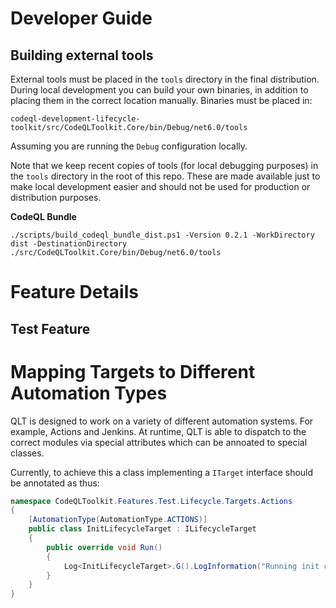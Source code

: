 # Developer Guide 

## Building external tools

External tools must be placed in the `tools` directory in the final distribution. During local development you can build your own binaries, in addition to placing them in the correct location manually. Binaries must be placed in:

```
codeql-development-lifecycle-toolkit/src/CodeQLToolkit.Core/bin/Debug/net6.0/tools 
```

Assuming you are running the `Debug` configuration locally. 

Note that we keep recent copies of tools (for local debugging purposes) in the `tools` directory in the root of this repo. These are made available just to make local development easier and should not be used for production or distribution purposes. 

**CodeQL Bundle**

```
./scripts/build_codeql_bundle_dist.ps1 -Version 0.2.1 -WorkDirectory dist -DestinationDirectory ./src/CodeQLToolkit.Core/bin/Debug/net6.0/tools
```



# Feature Details

## 


## Test Feature

# Mapping Targets to Different Automation Types

QLT is designed to work on a variety of different automation systems. For example, 
Actions and Jenkins. At runtime, QLT is able to dispatch to the correct modules via 
special attributes which can be annoated to special classes.

Currently, to achieve this a class implementing a `ITarget` interface should be annotated as thus:

```C#
namespace CodeQLToolkit.Features.Test.Lifecycle.Targets.Actions
{
    [AutomationType(AutomationType.ACTIONS)]
    public class InitLifecycleTarget : ILifecycleTarget
    {
        public override void Run()
        {
            Log<InitLifecycleTarget>.G().LogInformation("Running init command...");
        }
    }
}
```
